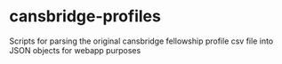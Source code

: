 # cansbridge-profiles

Scripts for parsing the original cansbridge fellowship profile csv file into JSON objects for webapp purposes